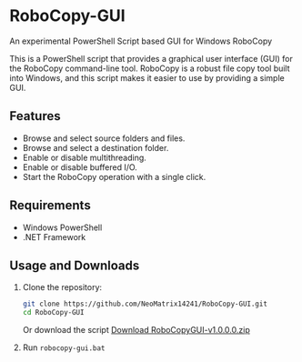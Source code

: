 # RoboCopy-GUI
An experimental PowerShell Script based GUI for Windows RoboCopy

This is a PowerShell script that provides a graphical user interface (GUI) for the RoboCopy command-line tool. RoboCopy is a robust file copy tool built into Windows, and this script makes it easier to use by providing a simple GUI.

## Features

- Browse and select source folders and files.
- Browse and select a destination folder.
- Enable or disable multithreading.
- Enable or disable buffered I/O.
- Start the RoboCopy operation with a single click.

## Requirements

- Windows PowerShell
- .NET Framework

## Usage and Downloads

1. Clone the repository:
    ```bash
    git clone https://github.com/NeoMatrix14241/RoboCopy-GUI.git
    cd RoboCopy-GUI
    ```
    Or download the script
        [Download RoboCopyGUI-v1.0.0.0.zip](https://github.com/NeoMatrix14241/RoboCopy-GUI/releases/download/RoboCopyGUI-v1.0.0.0/RoboCopyGUI-v1.0.0.0.zip)

2. Run `robocopy-gui.bat`
